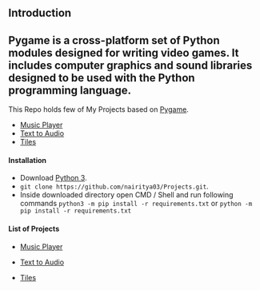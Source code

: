 ## Introduction  

Pygame is a cross-platform set of Python modules designed for writing video games. It includes computer graphics and sound libraries designed to be used with the Python programming language.
-----------------------------------
This Repo holds few of My Projects based on [Pygame](https://www.pygame.org/wiki/about).
  
  - [Music Player](https://github.com/nairitya03/Projects/tree/master/Pygame/Music%20Player)
  - [Text to Audio](https://github.com/nairitya03/Projects/tree/master/Pygame/Text%20to%20Audio)
  - [Tiles](https://github.com/nairitya03/Projects/tree/master/Pygame/Tiles)

#### Installation

- Download [Python 3](https://python.org/download/).
- ``` git clone https://github.com/nairitya03/Projects.git ```. 
- Inside downloaded directory open CMD / Shell and run following commands ``` python3 -m pip install -r requirements.txt ``` or ``` python -m pip install -r requirements.txt ```

#### List of Projects 

- [Music Player](https://github.com/nairitya03/Projects/tree/master/Pygame/Music%20Player) 
	
- [Text to Audio](https://github.com/nairitya03/Projects/tree/master/OpenCV/Car%20Detection)
	
- [Tiles](https://github.com/nairitya03/Projects/tree/master/OpenCV/Pedestrian%20Detection)
	
	
	
